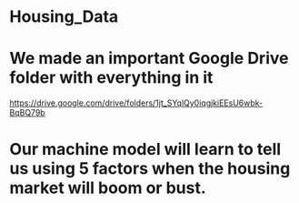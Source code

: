 # Housing_Data

# We made an important Google Drive folder with everything in it #
https://drive.google.com/drive/folders/1jt_SYqlQy0iqgjkiEEsU6wbk-BqBQ79b

# Our machine model will learn to tell us using 5 factors when the housing market will boom or bust. #